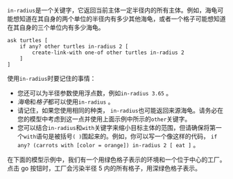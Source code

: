 ﻿`in-radius`是一个关键字，它返回当前主体一定半径内的所有主体。例如，海龟可能想知道在其自身的两个单位的半径内有多少其他海龟，或者一个格子可能想知道在其自身的三个单位内有多少海龟。



```
ask turtles [
	if any? other turtles in-radius 2 [
		create-link-with one-of other turtles in-radius 2
	]
]
```


使用`in-radius`时要记住的事情：

- 您还可以为半径参数使用浮点数，例如`in-radius 3.65` 。
- *海龟*和*格子*都可以使用`in-radius` 。
- 请记住，如果您使用相同的种类， `in-radius`也可能返回来源海龟。请务必在您的模型中考虑到这一点并使用上面示例中所示的`other`关键字。
- 您可以结合`in-radius`和`with`关键字来缩小目标主体的范围，但请确保将第一个`with`语句是被括号`( )`围起来的。例如，你可以写一个像这样的代码， `if any? (carrots with [color = orange]) in-radius 2 [ eat ]` 。


在下面的模型示例中，我们有一个用绿色格子表示的环境和一个位于中心的工厂。点击 go 按钮时，工厂会污染半径 5 内的所有格子，用深绿色格子表示。
